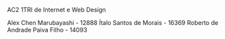 AC2 1TRI de Internet e Web Design

Alex Chen Marubayashi - 12888
Ítalo Santos de Morais - 16369
Roberto de Andrade Paiva Filho - 14093
